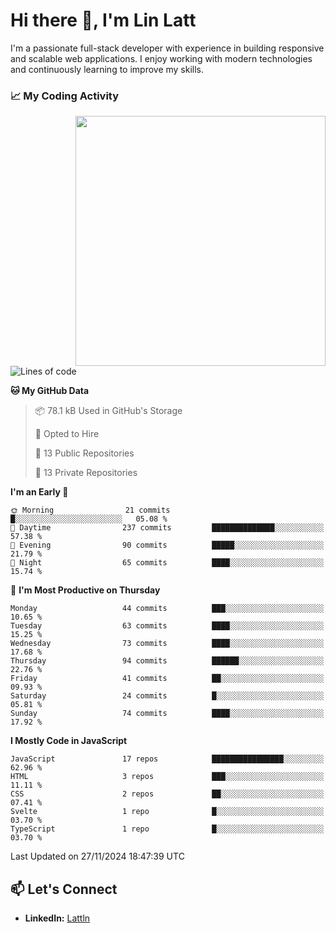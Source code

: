 # Hi there 👋, I'm Lin Latt

I'm a passionate full-stack developer with experience in building responsive and scalable web applications. I enjoy working with modern technologies and continuously learning to improve my skills.

### 📈 My Coding Activity 
<img src="https://github.com/user-attachments/assets/6cec4854-3eec-4600-9120-9be1d3cb2bfe"  width="400px" align="right">

<!--START_SECTION:waka-->
![Lines of code](https://img.shields.io/badge/From%20Hello%20World%20I%27ve%20Written-310.1%20thousand%20lines%20of%20code-blue)

**🐱 My GitHub Data** 

> 📦 78.1 kB Used in GitHub's Storage 
 > 
> 💼 Opted to Hire
 > 
> 📜 13 Public Repositories 
 > 
> 🔑 13 Private Repositories 
 > 
**I'm an Early 🐤** 

```text
🌞 Morning                21 commits          █░░░░░░░░░░░░░░░░░░░░░░░░   05.08 % 
🌆 Daytime                237 commits         ██████████████░░░░░░░░░░░   57.38 % 
🌃 Evening                90 commits          █████░░░░░░░░░░░░░░░░░░░░   21.79 % 
🌙 Night                  65 commits          ████░░░░░░░░░░░░░░░░░░░░░   15.74 % 
```
📅 **I'm Most Productive on Thursday** 

```text
Monday                   44 commits          ███░░░░░░░░░░░░░░░░░░░░░░   10.65 % 
Tuesday                  63 commits          ████░░░░░░░░░░░░░░░░░░░░░   15.25 % 
Wednesday                73 commits          ████░░░░░░░░░░░░░░░░░░░░░   17.68 % 
Thursday                 94 commits          ██████░░░░░░░░░░░░░░░░░░░   22.76 % 
Friday                   41 commits          ██░░░░░░░░░░░░░░░░░░░░░░░   09.93 % 
Saturday                 24 commits          █░░░░░░░░░░░░░░░░░░░░░░░░   05.81 % 
Sunday                   74 commits          ████░░░░░░░░░░░░░░░░░░░░░   17.92 % 
```


**I Mostly Code in JavaScript** 

```text
JavaScript               17 repos            ████████████████░░░░░░░░░   62.96 % 
HTML                     3 repos             ███░░░░░░░░░░░░░░░░░░░░░░   11.11 % 
CSS                      2 repos             ██░░░░░░░░░░░░░░░░░░░░░░░   07.41 % 
Svelte                   1 repo              █░░░░░░░░░░░░░░░░░░░░░░░░   03.70 % 
TypeScript               1 repo              █░░░░░░░░░░░░░░░░░░░░░░░░   03.70 % 
```




 Last Updated on 27/11/2024 18:47:39 UTC
<!--END_SECTION:waka-->

## 📫 Let's Connect

- **LinkedIn:** [Lattln](https://linkedin.com/in/lin-latt)
<!-- - **Portfolio:** [Your Portfolio](https://yourportfolio.com) -->
